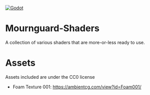 [![Godot](https://img.shields.io/badge/Godot_Engine-4.5beta3-blue?logo=godotengine)](https://godotengine.org)
# Mournguard-Shaders
A collection of various shaders that are more-or-less ready to use.

# Assets
Assets included are under the CC0 license
- Foam Texture 001: https://ambientcg.com/view?id=Foam001/
